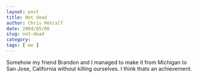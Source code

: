 ```yaml
---
layout: post
title: Not dead
author: Chris Metcalf
date: 2004/05/06
slug: not-dead
category: 
tags: [ me ]
---
```


Somehow my friend Brandon and I managed to make it from Michigan to San Jose, California without killing ourselves. I think thats an achievement.
